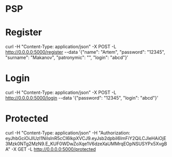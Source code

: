 # PSP


# Register
curl -H  "Content-Type: application/json" -X POST -L http://0.0.0.0:5000/register --data '{"name": "Artem", "password": "12345", "surname": "Makanov", "patronymic": "", "login": "abcd"}'

# Login
curl -H  "Content-Type: application/json" -X POST -L http://0.0.0.0:5000/login --data '{"password": "12345", "login": "abcd"}'

# Protected
curl -H  "Content-Type: application/json" -H "Authorization: eyJhbGciOiJIUzI1NiIsInR5cCI6IkpXVCJ9.eyJsb2dpbiI6ImFiY2QiLCJleHAiOjE3Mzk0NTg2MzN9.E_KUF0WDwZoXqe1V6dzeXaUMMrqEOpNSUSYPx5XvgBA" -X GET -L http://0.0.0.0:5000/protected 
